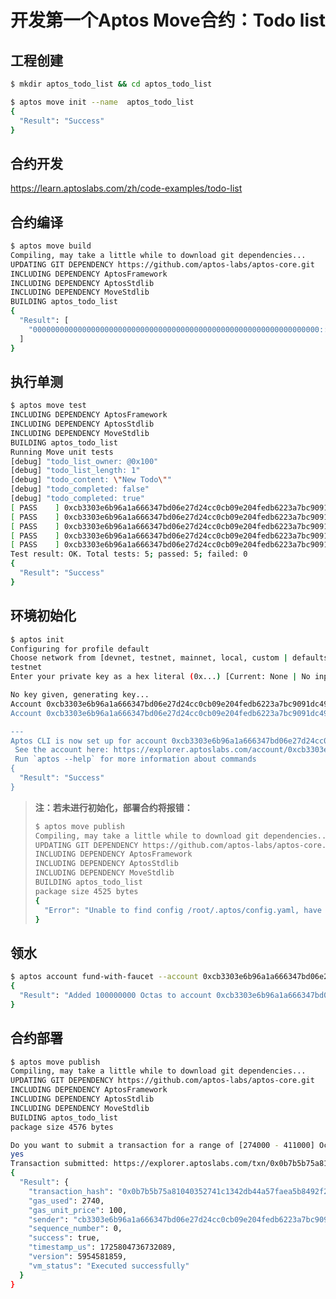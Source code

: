 # 开发第一个Aptos Move合约：Todo list

## 工程创建

```bash
$ mkdir aptos_todo_list && cd aptos_todo_list

$ aptos move init --name  aptos_todo_list
{
  "Result": "Success"
}
```

## 合约开发

https://learn.aptoslabs.com/zh/code-examples/todo-list

## 合约编译

```bash
$ aptos move build
Compiling, may take a little while to download git dependencies...
UPDATING GIT DEPENDENCY https://github.com/aptos-labs/aptos-core.git
INCLUDING DEPENDENCY AptosFramework
INCLUDING DEPENDENCY AptosStdlib
INCLUDING DEPENDENCY MoveStdlib
BUILDING aptos_todo_list
{
  "Result": [
    "0000000000000000000000000000000000000000000000000000000000000000::todo_list"
  ]
}
```

## 执行单测

```bash
$ aptos move test
INCLUDING DEPENDENCY AptosFramework
INCLUDING DEPENDENCY AptosStdlib
INCLUDING DEPENDENCY MoveStdlib
BUILDING aptos_todo_list
Running Move unit tests
[debug] "todo_list_owner: @0x100"
[debug] "todo_list_length: 1"
[debug] "todo_content: \"New Todo\""
[debug] "todo_completed: false"
[debug] "todo_completed: true"
[ PASS    ] 0xcb3303e6b96a1a666347bd06e27d24cc0cb09e204fedb6223a7bc9091dc49022::todo_list::test_end_to_end
[ PASS    ] 0xcb3303e6b96a1a666347bd06e27d24cc0cb09e204fedb6223a7bc9091dc49022::todo_list::test_end_to_end_2_todo_lists
[ PASS    ] 0xcb3303e6b96a1a666347bd06e27d24cc0cb09e204fedb6223a7bc9091dc49022::todo_list::test_todo_already_completed
[ PASS    ] 0xcb3303e6b96a1a666347bd06e27d24cc0cb09e204fedb6223a7bc9091dc49022::todo_list::test_todo_does_not_exist
[ PASS    ] 0xcb3303e6b96a1a666347bd06e27d24cc0cb09e204fedb6223a7bc9091dc49022::todo_list::test_todo_list_does_not_exist
Test result: OK. Total tests: 5; passed: 5; failed: 0
{
  "Result": "Success"
}
```

## 环境初始化

```bash
$ aptos init
Configuring for profile default
Choose network from [devnet, testnet, mainnet, local, custom | defaults to devnet]
testnet
Enter your private key as a hex literal (0x...) [Current: None | No input: Generate new key (or keep one if present)]

No key given, generating key...
Account 0xcb3303e6b96a1a666347bd06e27d24cc0cb09e204fedb6223a7bc9091dc49022 doesn't exist, creating it and funding it with 100000000 Octas
Account 0xcb3303e6b96a1a666347bd06e27d24cc0cb09e204fedb6223a7bc9091dc49022 funded successfully

---
Aptos CLI is now set up for account 0xcb3303e6b96a1a666347bd06e27d24cc0cb09e204fedb6223a7bc9091dc49022 as profile default!
 See the account here: https://explorer.aptoslabs.com/account/0xcb3303e6b96a1a666347bd06e27d24cc0cb09e204fedb6223a7bc9091dc49022?network=testnet
 Run `aptos --help` for more information about commands
{
  "Result": "Success"
}
```

>   **注：若未进行初始化，部署合约将报错：**
>
>   ```bash
>   $ aptos move publish
>   Compiling, may take a little while to download git dependencies...
>   UPDATING GIT DEPENDENCY https://github.com/aptos-labs/aptos-core.git
>   INCLUDING DEPENDENCY AptosFramework
>   INCLUDING DEPENDENCY AptosStdlib
>   INCLUDING DEPENDENCY MoveStdlib
>   BUILDING aptos_todo_list
>   package size 4525 bytes
>   {
>     "Error": "Unable to find config /root/.aptos/config.yaml, have you run `aptos init`?"
>   }
>   ```

## 领水

```bash
$ aptos account fund-with-faucet --account 0xcb3303e6b96a1a666347bd06e27d24cc0cb09e204fedb6223a7bc9091dc49022
{
  "Result": "Added 100000000 Octas to account 0xcb3303e6b96a1a666347bd06e27d24cc0cb09e204fedb6223a7bc9091dc49022"
}
```

## 合约部署

```bash
$ aptos move publish
Compiling, may take a little while to download git dependencies...
UPDATING GIT DEPENDENCY https://github.com/aptos-labs/aptos-core.git
INCLUDING DEPENDENCY AptosFramework
INCLUDING DEPENDENCY AptosStdlib
INCLUDING DEPENDENCY MoveStdlib
BUILDING aptos_todo_list
package size 4576 bytes

Do you want to submit a transaction for a range of [274000 - 411000] Octas at a gas unit price of 100 Octas? [yes/no] >
yes
Transaction submitted: https://explorer.aptoslabs.com/txn/0x0b7b5b75a81040352741c1342db44a57faea5b8492f2248bab54577b6fd146a3?network=testnet
{
  "Result": {
    "transaction_hash": "0x0b7b5b75a81040352741c1342db44a57faea5b8492f2248bab54577b6fd146a3",
    "gas_used": 2740,
    "gas_unit_price": 100,
    "sender": "cb3303e6b96a1a666347bd06e27d24cc0cb09e204fedb6223a7bc9091dc49022",
    "sequence_number": 0,
    "success": true,
    "timestamp_us": 1725804736732089,
    "version": 5954581859,
    "vm_status": "Executed successfully"
  }
}
```

